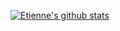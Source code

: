 [![Etienne's github stats](https://github-readme-stats.vercel.app/api?username=erossignon&show_icons=true&count_private=true)](https://github.com/anuraghazra/github-readme-stats)
